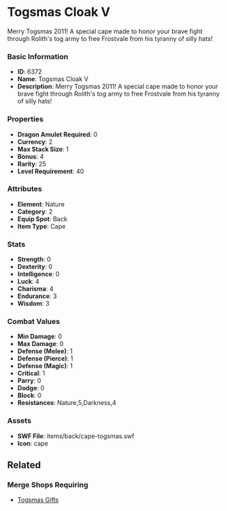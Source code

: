 # Togsmas Cloak V

Merry Togsmas 2011! A special cape made to honor your brave fight through Rolith's tog army to free Frostvale from his tyranny of silly hats!

### Basic Information

- **ID**: 6372
- **Name**: Togsmas Cloak V
- **Description**: Merry Togsmas 2011! A special cape made to honor your brave fight through Rolith&#039;s tog army to free Frostvale from his tyranny of silly hats!

### Properties

- **Dragon Amulet Required**: 0
- **Currency**: 2
- **Max Stack Size**: 1
- **Bonus**: 4
- **Rarity**: 25
- **Level Requirement**: 40

### Attributes

- **Element**: Nature
- **Category**: 2
- **Equip Spot**: Back
- **Item Type**: Cape

### Stats

- **Strength**: 0
- **Dexterity**: 0
- **Intelligence**: 0
- **Luck**: 4
- **Charisma**: 4
- **Endurance**: 3
- **Wisdom**: 3

### Combat Values

- **Min Damage**: 0
- **Max Damage**: 0
- **Defense (Melee)**: 1
- **Defense (Pierce)**: 1
- **Defense (Magic)**: 1
- **Critical**: 1
- **Parry**: 0
- **Dodge**: 0
- **Block**: 0
- **Resistances**: Nature,5,Darkness,4

### Assets

- **SWF File**: items/back/cape-togsmas.swf
- **Icon**: cape

## Related

### Merge Shops Requiring

- [Togsmas Gifts](../merge-shops/101-togsmas-gifts.md)

